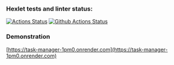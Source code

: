 ### Hexlet tests and linter status:
[![Actions Status](https://github.com/yudzhum/python-project-52/workflows/hexlet-check/badge.svg)](https://github.com/yudzhum/python-project-52/actions)
[![Github Actions Status](https://github.com/yudzhum/python-project-52/workflows/check/badge.svg)](https://github.com/yudzhum/python-project-52/actions)

### Demonstration 
[https://task-manager-1pm0.onrender.com](https://task-manager-1pm0.onrender.com)
